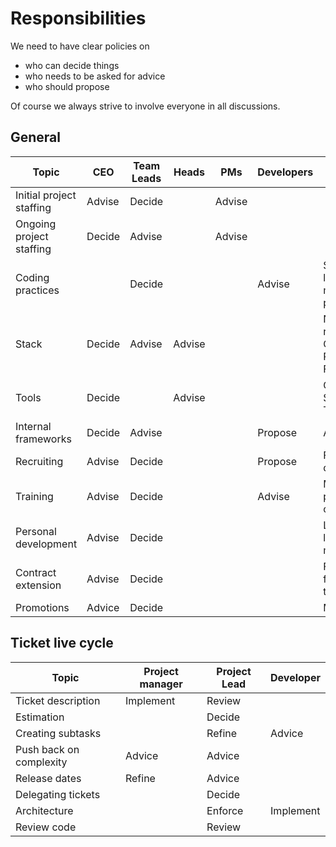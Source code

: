 # Responsibilities

We need to have clear policies on

- who can decide things
- who needs to be asked for advice
- who should propose

Of course we always strive to involve everyone in all discussions. 

## General 

| Topic | CEO | Team Leads | Heads | PMs | Developers | Examples
| - | - | - | - | - | - | -
| Initial project staffing | Advise | Decide |  | Advise |  | 
| Ongoing project staffing | Decide | Advise |  | Advise |  | 
| Coding practices |  | Decide |  |  | Advise | Switching to a new language, dependency management tool, 3rd party libs, coding style
| Stack | Decide | Advise | Advise |  |  | Native code vs. react/xamarin/vue/angular, Google App Engine, AWS, Python vs. Node.js, Firebase vs. Azure
| Tools | Decide |  | Advise |  |  | Github vs. Confluence, Slack vs. Hipchat, CD/CI Tools
| Internal frameworks | Decide | Advise |  |  | Propose | Analytics, Rating, Core...
| Recruiting | Advise | Decide |  |  | Propose | Finding and hiring new devs
| Training | Advise | Decide |  |  | Advise | Masterclasses, pair programming, udemy courses
| Personal development | Advise | Decide |  |  |  | Leadership training, language classes, mentoring
| Contract extension | Advise | Decide |  |  |  | Freelancers (1x per year), full-time employees after a trial period
| Promotions | Advice | Decide |  |  |  | Mid > Senior > Project lead

## Ticket live cycle

| 	Topic	 | 	Project manager	 | 	Project Lead	 | 	Developer
| 	-	 | 	-	 | 	-	 | 	-
| 	Ticket description	 | 	Implement	 | 	Review	 | 	
| 	Estimation	 | 		 | 	Decide	 | 	
| 	Creating subtasks	 | 		 | 	Refine	 | 	Advice
| 	Push back on complexity	 | 	Advice	 | 	Advice	 | 	
| 	Release dates	 | 	Refine	 | 	Advice	 | 	
| 	Delegating tickets	 | 		 | 	Decide	 | 	
| 	Architecture	 | 		 | 	Enforce	 | 	Implement
| 	Review code	 | 		 | 	Review	 | 	
